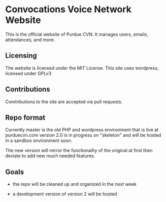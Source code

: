Convocations Voice Network Website
===========

This is the official website of Purdue CVN. It manages users, emails, attendances, and more. 

## Licensing

The website is licensed under the MIT License. 
This site uses wordpress, licensed under GPLv3

## Contributions

Comtributions to the site are accepted via pull requests. 


## Repo format

Currently master is the old PHP and wordpress environment that is live at purduecvn.com version 2.0 is in progress on "skeleton" and will be hosted in a sandbox environment soon.

The new version will mirror the functionality of the original at first then deviate to add new much needed features. 

## Goals

* the repo will be cleaned up and organized in the next week

* a development version of version 2 will be hosted 
